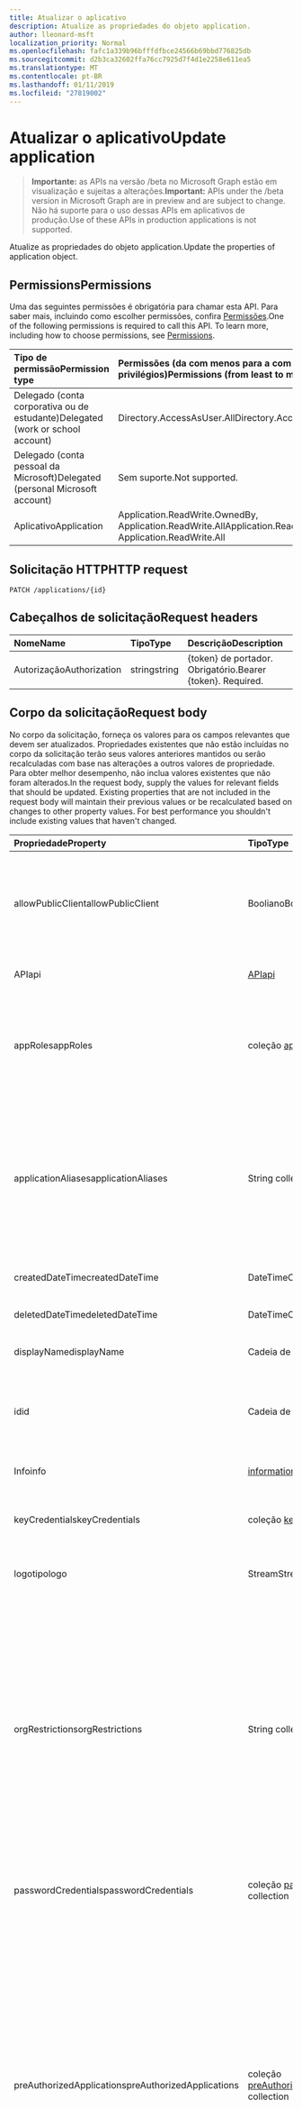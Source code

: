 ```yaml
---
title: Atualizar o aplicativo
description: Atualize as propriedades do objeto application.
author: lleonard-msft
localization_priority: Normal
ms.openlocfilehash: fafc1a339b96bfffdfbce24566b69bbd776825db
ms.sourcegitcommit: d2b3ca32602ffa76cc7925d7f4d1e2258e611ea5
ms.translationtype: MT
ms.contentlocale: pt-BR
ms.lasthandoff: 01/11/2019
ms.locfileid: "27819002"
---
```

# <a name="update-application"></a><span data-ttu-id="cf8da-103">Atualizar o aplicativo</span><span class="sxs-lookup"><span data-stu-id="cf8da-103">Update application</span></span>

> <span data-ttu-id="cf8da-104">**Importante:** as APIs na versão /beta no Microsoft Graph estão em visualização e sujeitas a alterações.</span><span class="sxs-lookup"><span data-stu-id="cf8da-104">**Important:** APIs under the /beta version in Microsoft Graph are in preview and are subject to change.</span></span> <span data-ttu-id="cf8da-105">Não há suporte para o uso dessas APIs em aplicativos de produção.</span><span class="sxs-lookup"><span data-stu-id="cf8da-105">Use of these APIs in production applications is not supported.</span></span>

<span data-ttu-id="cf8da-106">Atualize as propriedades do objeto application.</span><span class="sxs-lookup"><span data-stu-id="cf8da-106">Update the properties of application object.</span></span>
## <a name="permissions"></a><span data-ttu-id="cf8da-107">Permissions</span><span class="sxs-lookup"><span data-stu-id="cf8da-107">Permissions</span></span>
<span data-ttu-id="cf8da-p102">Uma das seguintes permissões é obrigatória para chamar esta API. Para saber mais, incluindo como escolher permissões, confira [Permissões](/graph/permissions-reference).</span><span class="sxs-lookup"><span data-stu-id="cf8da-p102">One of the following permissions is required to call this API. To learn more, including how to choose permissions, see [Permissions](/graph/permissions-reference).</span></span>


|<span data-ttu-id="cf8da-110">Tipo de permissão</span><span class="sxs-lookup"><span data-stu-id="cf8da-110">Permission type</span></span>      | <span data-ttu-id="cf8da-111">Permissões (da com menos para a com mais privilégios)</span><span class="sxs-lookup"><span data-stu-id="cf8da-111">Permissions (from least to most privileged)</span></span>              |
|:--------------------|:---------------------------------------------------------|
|<span data-ttu-id="cf8da-112">Delegado (conta corporativa ou de estudante)</span><span class="sxs-lookup"><span data-stu-id="cf8da-112">Delegated (work or school account)</span></span> |  <span data-ttu-id="cf8da-113">Directory.AccessAsUser.All</span><span class="sxs-lookup"><span data-stu-id="cf8da-113">Directory.AccessAsUser.All</span></span>    |
|<span data-ttu-id="cf8da-114">Delegado (conta pessoal da Microsoft)</span><span class="sxs-lookup"><span data-stu-id="cf8da-114">Delegated (personal Microsoft account)</span></span> | <span data-ttu-id="cf8da-115">Sem suporte.</span><span class="sxs-lookup"><span data-stu-id="cf8da-115">Not supported.</span></span>    |
|<span data-ttu-id="cf8da-116">Aplicativo</span><span class="sxs-lookup"><span data-stu-id="cf8da-116">Application</span></span> | <span data-ttu-id="cf8da-117">Application.ReadWrite.OwnedBy, Application.ReadWrite.All</span><span class="sxs-lookup"><span data-stu-id="cf8da-117">Application.ReadWrite.OwnedBy, Application.ReadWrite.All</span></span> |

## <a name="http-request"></a><span data-ttu-id="cf8da-118">Solicitação HTTP</span><span class="sxs-lookup"><span data-stu-id="cf8da-118">HTTP request</span></span>
<!-- { "blockType": "ignored" } -->
```http
PATCH /applications/{id}
```
## <a name="request-headers"></a><span data-ttu-id="cf8da-119">Cabeçalhos de solicitação</span><span class="sxs-lookup"><span data-stu-id="cf8da-119">Request headers</span></span>
| <span data-ttu-id="cf8da-120">Nome</span><span class="sxs-lookup"><span data-stu-id="cf8da-120">Name</span></span>       | <span data-ttu-id="cf8da-121">Tipo</span><span class="sxs-lookup"><span data-stu-id="cf8da-121">Type</span></span> | <span data-ttu-id="cf8da-122">Descrição</span><span class="sxs-lookup"><span data-stu-id="cf8da-122">Description</span></span>|
|:-----------|:------|:----------|
| <span data-ttu-id="cf8da-123">Autorização</span><span class="sxs-lookup"><span data-stu-id="cf8da-123">Authorization</span></span>  | <span data-ttu-id="cf8da-124">string</span><span class="sxs-lookup"><span data-stu-id="cf8da-124">string</span></span>  | <span data-ttu-id="cf8da-p103">{token} de portador. Obrigatório.</span><span class="sxs-lookup"><span data-stu-id="cf8da-p103">Bearer {token}. Required.</span></span>  |

## <a name="request-body"></a><span data-ttu-id="cf8da-127">Corpo da solicitação</span><span class="sxs-lookup"><span data-stu-id="cf8da-127">Request body</span></span>
<span data-ttu-id="cf8da-p104">No corpo da solicitação, forneça os valores para os campos relevantes que devem ser atualizados. Propriedades existentes que não estão incluídas no corpo da solicitação terão seus valores anteriores mantidos ou serão recalculadas com base nas alterações a outros valores de propriedade. Para obter melhor desempenho, não inclua valores existentes que não foram alterados.</span><span class="sxs-lookup"><span data-stu-id="cf8da-p104">In the request body, supply the values for relevant fields that should be updated. Existing properties that are not included in the request body will maintain their previous values or be recalculated based on changes to other property values. For best performance you shouldn't include existing values that haven't changed.</span></span>

| <span data-ttu-id="cf8da-131">Propriedade</span><span class="sxs-lookup"><span data-stu-id="cf8da-131">Property</span></span>     | <span data-ttu-id="cf8da-132">Tipo</span><span class="sxs-lookup"><span data-stu-id="cf8da-132">Type</span></span>   |<span data-ttu-id="cf8da-133">Descrição</span><span class="sxs-lookup"><span data-stu-id="cf8da-133">Description</span></span>|
|:---------------|:--------|:----------|
|<span data-ttu-id="cf8da-134">allowPublicClient</span><span class="sxs-lookup"><span data-stu-id="cf8da-134">allowPublicClient</span></span>|<span data-ttu-id="cf8da-135">Booliano</span><span class="sxs-lookup"><span data-stu-id="cf8da-135">Boolean</span></span>| <span data-ttu-id="cf8da-136">Especifica se o aplicativo pode atuar como um cliente público.</span><span class="sxs-lookup"><span data-stu-id="cf8da-136">Specifies if the application can act as a public client.</span></span> <span data-ttu-id="cf8da-137">Por exemplo, um aplicativo instalado em execução em um dispositivo móvel.</span><span class="sxs-lookup"><span data-stu-id="cf8da-137">For example,  an installed application running on a mobile device.</span></span> <span data-ttu-id="cf8da-138">O valor padrão é *false*.</span><span class="sxs-lookup"><span data-stu-id="cf8da-138">Default value is *false*.</span></span> |
|<span data-ttu-id="cf8da-139">API</span><span class="sxs-lookup"><span data-stu-id="cf8da-139">api</span></span>|[<span data-ttu-id="cf8da-140">API</span><span class="sxs-lookup"><span data-stu-id="cf8da-140">api</span></span>](../resources/api.md)| <span data-ttu-id="cf8da-141">Especifica as configurações para um aplicativo de API.</span><span class="sxs-lookup"><span data-stu-id="cf8da-141">Specifies settings for an API application.</span></span> |
|<span data-ttu-id="cf8da-142">appRoles</span><span class="sxs-lookup"><span data-stu-id="cf8da-142">appRoles</span></span>|<span data-ttu-id="cf8da-143">coleção [appRole](../resources/approle.md)</span><span class="sxs-lookup"><span data-stu-id="cf8da-143">[appRole](../resources/approle.md) collection</span></span>|<span data-ttu-id="cf8da-144">A coleção de funções de aplicativos que um aplicativo pode declarar.</span><span class="sxs-lookup"><span data-stu-id="cf8da-144">The collection of application roles that an application may declare.</span></span> <span data-ttu-id="cf8da-145">Essas funções podem ser atribuídas a usuários, grupos ou entidades de serviço.</span><span class="sxs-lookup"><span data-stu-id="cf8da-145">These roles can be assigned to users, groups, or service principals.</span></span> <span data-ttu-id="cf8da-146">Não anulável.</span><span class="sxs-lookup"><span data-stu-id="cf8da-146">Not nullable.</span></span>|
|<span data-ttu-id="cf8da-147">applicationAliases</span><span class="sxs-lookup"><span data-stu-id="cf8da-147">applicationAliases</span></span>|<span data-ttu-id="cf8da-148">String collection</span><span class="sxs-lookup"><span data-stu-id="cf8da-148">String collection</span></span>| <span data-ttu-id="cf8da-149">Os URIs que identifique o aplicativo.</span><span class="sxs-lookup"><span data-stu-id="cf8da-149">The URIs that identify the application.</span></span> <span data-ttu-id="cf8da-150">Para mais informações, consulte [objetos de aplicativo e objetos de entidade de serviço](https://azure.microsoft.com/documentation/articles/active-directory-application-objects/).</span><span class="sxs-lookup"><span data-stu-id="cf8da-150">For more information see, [Application Objects and Service Principal Objects](https://azure.microsoft.com/documentation/articles/active-directory-application-objects/).</span></span> <span data-ttu-id="cf8da-151">Operador *any* é necessário para expressões de filtro propriedades de valores múltiplos.</span><span class="sxs-lookup"><span data-stu-id="cf8da-151">The *any* operator is required for filter expressions on multi-valued properties.</span></span> <span data-ttu-id="cf8da-152">Não anulável.</span><span class="sxs-lookup"><span data-stu-id="cf8da-152">Not nullable.</span></span> |
|<span data-ttu-id="cf8da-153">createdDateTime</span><span class="sxs-lookup"><span data-stu-id="cf8da-153">createdDateTime</span></span>|<span data-ttu-id="cf8da-154">DateTimeOffset</span><span class="sxs-lookup"><span data-stu-id="cf8da-154">DateTimeOffset</span></span>| <span data-ttu-id="cf8da-155">A data e hora que o aplicativo foi registrado.</span><span class="sxs-lookup"><span data-stu-id="cf8da-155">The date and time the application was registered.</span></span> |
|<span data-ttu-id="cf8da-156">deletedDateTime</span><span class="sxs-lookup"><span data-stu-id="cf8da-156">deletedDateTime</span></span>|<span data-ttu-id="cf8da-157">DateTimeOffset</span><span class="sxs-lookup"><span data-stu-id="cf8da-157">DateTimeOffset</span></span>| <span data-ttu-id="cf8da-158">A data e hora que o aplicativo foi excluído.</span><span class="sxs-lookup"><span data-stu-id="cf8da-158">The date and time the application was deleted.</span></span> |
|<span data-ttu-id="cf8da-159">displayName</span><span class="sxs-lookup"><span data-stu-id="cf8da-159">displayName</span></span>|<span data-ttu-id="cf8da-160">Cadeia de caracteres</span><span class="sxs-lookup"><span data-stu-id="cf8da-160">String</span></span>|<span data-ttu-id="cf8da-161">O nome de exibição para o aplicativo.</span><span class="sxs-lookup"><span data-stu-id="cf8da-161">The display name for the application.</span></span> |
|<span data-ttu-id="cf8da-162">id</span><span class="sxs-lookup"><span data-stu-id="cf8da-162">id</span></span>|<span data-ttu-id="cf8da-163">Cadeia de caracteres</span><span class="sxs-lookup"><span data-stu-id="cf8da-163">String</span></span>|<span data-ttu-id="cf8da-164">O identificador exclusivo para o aplicativo.</span><span class="sxs-lookup"><span data-stu-id="cf8da-164">The unique identifier for the application.</span></span> <span data-ttu-id="cf8da-165">Herdado de [directoryObject](../resources/directoryobject.md).</span><span class="sxs-lookup"><span data-stu-id="cf8da-165">Inherited from [directoryObject](../resources/directoryobject.md).</span></span> <span data-ttu-id="cf8da-166">Chave.</span><span class="sxs-lookup"><span data-stu-id="cf8da-166">Key.</span></span> <span data-ttu-id="cf8da-167">Não anulável.</span><span class="sxs-lookup"><span data-stu-id="cf8da-167">Not nullable.</span></span> <span data-ttu-id="cf8da-168">Somente leitura.</span><span class="sxs-lookup"><span data-stu-id="cf8da-168">Read-only.</span></span> |
|<span data-ttu-id="cf8da-169">Info</span><span class="sxs-lookup"><span data-stu-id="cf8da-169">info</span></span>|[<span data-ttu-id="cf8da-170">informationalUrl</span><span class="sxs-lookup"><span data-stu-id="cf8da-170">informationalUrl</span></span>](../resources/informationalurl.md)| <span data-ttu-id="cf8da-171">Informações básicas de perfil do aplicativo.</span><span class="sxs-lookup"><span data-stu-id="cf8da-171">Basic profile information of the application.</span></span> | <span data-ttu-id="cf8da-172">Especifica as configurações para clientes instalados como os dispositivos móveis ou da área de trabalho.</span><span class="sxs-lookup"><span data-stu-id="cf8da-172">Specifies settings for installed clients such as desktop or mobile devices.</span></span> |
|<span data-ttu-id="cf8da-173">keyCredentials</span><span class="sxs-lookup"><span data-stu-id="cf8da-173">keyCredentials</span></span>|<span data-ttu-id="cf8da-174">coleção [keyCredential](../resources/keycredential.md)</span><span class="sxs-lookup"><span data-stu-id="cf8da-174">[keyCredential](../resources/keycredential.md) collection</span></span>|<span data-ttu-id="cf8da-175">O conjunto de credenciais principais associados ao aplicativo não anuláveis.</span><span class="sxs-lookup"><span data-stu-id="cf8da-175">The collection of key credentials associated with the application Not nullable.</span></span> |
|<span data-ttu-id="cf8da-176">logotipo</span><span class="sxs-lookup"><span data-stu-id="cf8da-176">logo</span></span>|<span data-ttu-id="cf8da-177">Stream</span><span class="sxs-lookup"><span data-stu-id="cf8da-177">Stream</span></span>|<span data-ttu-id="cf8da-178">O logotipo principal para o aplicativo.</span><span class="sxs-lookup"><span data-stu-id="cf8da-178">The main logo for the application.</span></span> <span data-ttu-id="cf8da-179">Não anulável.</span><span class="sxs-lookup"><span data-stu-id="cf8da-179">Not nullable.</span></span> |
|<span data-ttu-id="cf8da-180">orgRestrictions</span><span class="sxs-lookup"><span data-stu-id="cf8da-180">orgRestrictions</span></span>|<span data-ttu-id="cf8da-181">String collection</span><span class="sxs-lookup"><span data-stu-id="cf8da-181">String collection</span></span>| <span data-ttu-id="cf8da-182">O tenantIds organizacional à qual o aplicativo é restrito.</span><span class="sxs-lookup"><span data-stu-id="cf8da-182">The organizational tenantIds to which the application is restricted.</span></span>  <span data-ttu-id="cf8da-183">Se a coleção estiver vazia, o aplicativo está multilocatário (não restrito).</span><span class="sxs-lookup"><span data-stu-id="cf8da-183">If the collection is empty, the application is multi-tenant (not restricted).</span></span> <span data-ttu-id="cf8da-184">Se a coleção contiver tenantIds, o aplicativo é restrito ao tenantIds organizacional na coleção.</span><span class="sxs-lookup"><span data-stu-id="cf8da-184">If the collection contains tenantIds, the application is restricted to the organizational tenantIds in the collection.</span></span> <span data-ttu-id="cf8da-185">Especificar outros tenants, mas não a tenantId em que o aplicativo está registrado implica que a tenantId do aplicativo é indiretamente incluída.</span><span class="sxs-lookup"><span data-stu-id="cf8da-185">Specifying other tenants but not the tenantId where the application is registered implies that the application's own tenantId is indirectly included.</span></span> |
|<span data-ttu-id="cf8da-186">passwordCredentials</span><span class="sxs-lookup"><span data-stu-id="cf8da-186">passwordCredentials</span></span>|<span data-ttu-id="cf8da-187">coleção [passwordCredential](../resources/passwordcredential.md)</span><span class="sxs-lookup"><span data-stu-id="cf8da-187">[passwordCredential](../resources/passwordcredential.md) collection</span></span>|<span data-ttu-id="cf8da-188">A coleção de credenciais de senha associados ao aplicativo.</span><span class="sxs-lookup"><span data-stu-id="cf8da-188">The collection of password credentials associated with the application.</span></span> <span data-ttu-id="cf8da-189">Não anulável.</span><span class="sxs-lookup"><span data-stu-id="cf8da-189">Not nullable.</span></span>|
|<span data-ttu-id="cf8da-190">preAuthorizedApplications</span><span class="sxs-lookup"><span data-stu-id="cf8da-190">preAuthorizedApplications</span></span>|<span data-ttu-id="cf8da-191">coleção [preAuthorizedApplication](../resources/preauthorizedapplication.md)</span><span class="sxs-lookup"><span data-stu-id="cf8da-191">[preAuthorizedApplication](../resources/preauthorizedapplication.md) collection</span></span>| <span data-ttu-id="cf8da-192">Lista de aplicativos e as permissões solicitadas para consentimento implícito.</span><span class="sxs-lookup"><span data-stu-id="cf8da-192">Lists applications and requested permissions for implicit consent.</span></span> <span data-ttu-id="cf8da-193">Requer um administrador tenha fornecido a consentimento para o aplicativo.</span><span class="sxs-lookup"><span data-stu-id="cf8da-193">Requires an admin to have provided consent to the application.</span></span> <span data-ttu-id="cf8da-194">preAuthorizedApplications não exigem o usuário concorda com as permissões solicitadas.</span><span class="sxs-lookup"><span data-stu-id="cf8da-194">preAuthorizedApplications do not require the user to consent to the requested permissions.</span></span> <span data-ttu-id="cf8da-195">Permissões listadas na preAuthorizedApplications não exigem consentimento do usuário.</span><span class="sxs-lookup"><span data-stu-id="cf8da-195">Permissions listed in preAuthorizedApplications do not require user consent.</span></span> <span data-ttu-id="cf8da-196">No entanto, qualquer permissões solicitadas adicionais não listados no preAuthorizedApplications exigem o consentimento do usuário.</span><span class="sxs-lookup"><span data-stu-id="cf8da-196">However, any additional requested permissions not listed in preAuthorizedApplications require user consent.</span></span> |
|<span data-ttu-id="cf8da-197">requiredResourceAccess</span><span class="sxs-lookup"><span data-stu-id="cf8da-197">requiredResourceAccess</span></span>|<span data-ttu-id="cf8da-198">coleção [requiredResourceAccess](../resources/requiredresourceaccess.md)</span><span class="sxs-lookup"><span data-stu-id="cf8da-198">[requiredResourceAccess](../resources/requiredresourceaccess.md) collection</span></span>|<span data-ttu-id="cf8da-199">Especifica os recursos que esse aplicativo requer acesso aos e o conjunto de escopos de permissão do OAuth e funções de aplicativos que ele precisa em cada um desses recursos.</span><span class="sxs-lookup"><span data-stu-id="cf8da-199">Specifies resources that this application requires access to and the set of OAuth permission scopes and application roles that it needs under each of those resources.</span></span> <span data-ttu-id="cf8da-200">Essa configuração prévia do acesso a recursos necessários drives a experiência de consentimento.</span><span class="sxs-lookup"><span data-stu-id="cf8da-200">This pre-configuration of required resource access drives the consent experience.</span></span> <span data-ttu-id="cf8da-201">Não anulável.</span><span class="sxs-lookup"><span data-stu-id="cf8da-201">Not nullable.</span></span>|
|<span data-ttu-id="cf8da-202">marcas</span><span class="sxs-lookup"><span data-stu-id="cf8da-202">tags</span></span>|<span data-ttu-id="cf8da-203">String collection</span><span class="sxs-lookup"><span data-stu-id="cf8da-203">String collection</span></span>| <span data-ttu-id="cf8da-204">Cadeias de caracteres personalizadas que podem ser usadas para categorizar e identificar o aplicativo.</span><span class="sxs-lookup"><span data-stu-id="cf8da-204">Custom strings that can be used to categorize and identify the application.</span></span> |
|<span data-ttu-id="cf8da-205">web</span><span class="sxs-lookup"><span data-stu-id="cf8da-205">web</span></span>|[<span data-ttu-id="cf8da-206">Web</span><span class="sxs-lookup"><span data-stu-id="cf8da-206">web</span></span>](../resources/web.md)| <span data-ttu-id="cf8da-207">Especifica as configurações para um aplicativo web.</span><span class="sxs-lookup"><span data-stu-id="cf8da-207">Specifies settings for a web application.</span></span> |

## <a name="response"></a><span data-ttu-id="cf8da-208">Resposta</span><span class="sxs-lookup"><span data-stu-id="cf8da-208">Response</span></span>

<span data-ttu-id="cf8da-209">Se tiver êxito, este método retornará um `204 No Content` código de resposta e não retornará nada no corpo da resposta.</span><span class="sxs-lookup"><span data-stu-id="cf8da-209">If successful, this method returns a `204 No Content` response code and does not return anything in the response body.</span></span>
## <a name="example"></a><span data-ttu-id="cf8da-210">Exemplo</span><span class="sxs-lookup"><span data-stu-id="cf8da-210">Example</span></span>
##### <a name="request"></a><span data-ttu-id="cf8da-211">Solicitação</span><span class="sxs-lookup"><span data-stu-id="cf8da-211">Request</span></span>
<span data-ttu-id="cf8da-212">Este é um exemplo da solicitação.</span><span class="sxs-lookup"><span data-stu-id="cf8da-212">Here is an example of the request.</span></span>
<!-- {
  "blockType": "request",
  "name": "update_application"
}-->
```http
PATCH https://graph.microsoft.com/beta/applications/{id}
Content-type: application/json
Content-length: 72

{
  "allowPublicClient": false,
  "displayName": "New display name"
}
```
##### <a name="response"></a><span data-ttu-id="cf8da-213">Resposta</span><span class="sxs-lookup"><span data-stu-id="cf8da-213">Response</span></span>
<span data-ttu-id="cf8da-214">Observação: o objeto response mostrado aqui pode estar truncado por motivos de concisão.</span><span class="sxs-lookup"><span data-stu-id="cf8da-214">Note: The response object shown here may be truncated for brevity.</span></span> 
<!-- {
  "blockType": "response",
  "truncated": true,
  "@odata.type": "microsoft.graph.application"
} -->
```http
HTTP/1.1 204 No Content
```

<!-- uuid: 8fcb5dbc-d5aa-4681-8e31-b001d5168d79
2015-10-25 14:57:30 UTC -->
<!-- {
  "type": "#page.annotation",
  "description": "Update application",
  "keywords": "",
  "section": "documentation",
  "tocPath": ""
}-->

